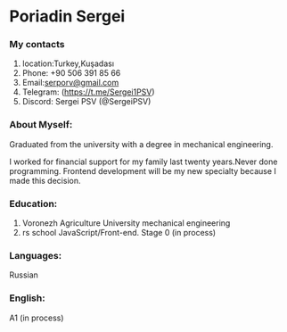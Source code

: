 # Poriadin Sergei
###  My contacts 
 1. location:Turkey,Kuşadası
 2. Phone: +90 506 391 85 66
 3. Email:serporv@gmail.com
 4. Telegram: (https://t.me/Sergei1PSV)
 5. Discord: Sergei PSV (@SergeiPSV)
 ### About Myself:
 Graduated from the university with a degree in mechanical engineering.


 I worked for financial support for my family last twenty years.Never done programming.
 Frontend development will be my new specialty because I made this decision.
 ### Education:
 1. Voronezh Agriculture University 
 mechanical engineering
 2. rs school JavaScript/Front-end. Stage 0 (in process)
 ### Languages:
 Russian
 ### English:
 A1 (in process)